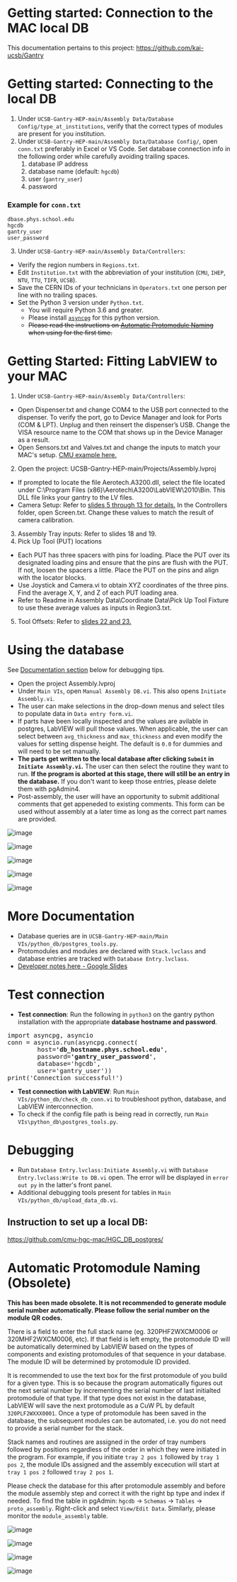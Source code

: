# Getting started: Connection to the MAC local DB

This documentation pertains to this project: https://github.com/kai-ucsb/Gantry

# Getting started: Connecting to the local DB
1. Under `UCSB-Gantry-HEP-main/Assembly Data/Database Config/type_at_institutions`, verify that the correct types of modules are present for you institution.
2. Under `UCSB-Gantry-HEP-main/Assembly Data/Database Config/`, open `conn.txt` preferably in Excel or VS Code. Set database connection info in the following order while carefully avoiding trailing spaces.
     1. database IP address
     2.  database name (default: `hgcdb`)
     3.  user (`gantry_user`)
     4.  password
### Example for `conn.txt`
```
dbase.phys.school.edu
hgcdb
gantry_user
user_password
```


3. Under `UCSB-Gantry-HEP-main/Assembly Data/Controllers`:
  - Verify the region numbers in `Regions.txt`.
  - Edit `Institution.txt` with the abbreviation of your institution (`CMU`, `IHEP`, `NTU`, `TTU`, `TIFR`, `UCSB`).
  - Save the CERN IDs of your technicians in `Operators.txt` one person per line with no trailing spaces.
  - Set the Python 3 version under `Python.txt`.
    - You will require Python 3.6 and greater.
    - Please install [`asyncpg`](https://pypi.org/project/asyncpg/) for this python version.
    - ~~Please read the instructions on [Automatic Protomodule Naming](https://github.com/kai-ucsb/Gantry/blob/main/README.md#automatic-protomodule-naming) when using for the first time.~~

# Getting Started: Fitting LabVIEW to your MAC
1. Under `UCSB-Gantry-HEP-main/Assembly Data/Controllers`:
  - Open Dispenser.txt and change COM4 to the USB port connected to the dispenser. To verify the port, go to Device Manager and look for Ports (COM & LPT). Unplug and then reinsert the dispenser’s USB. Change the VISA resource name to the COM that shows up in the Device Manager as a result.
  - Open Sensors.txt and Valves.txt and change the inputs to match your MAC's setup. [CMU example here.](https://docs.google.com/presentation/d/18fChS6HMetSQ2EqdEWxNJkBMLUD8UyrRc5J06kykISw/edit#slide=id.g2587e3c00b2_0_69)
2. Open the project: UCSB-Gantry-HEP-main/Projects/Assembly.lvproj
  - If prompted to locate the file Aerotech.A3200.dll, select the file located under C:\Program Files (x86)\Aerotech\A3200\LabVIEW\2010\Bin. This DLL file links your gantry to the LV files.
  - Camera Setup: Refer to [slides 5 through 13 for details.](https://docs.google.com/presentation/d/18fChS6HMetSQ2EqdEWxNJkBMLUD8UyrRc5J06kykISw/edit#slide=id.g2587e3bfd54_0_32) In the Controllers folder, open Screen.txt. Change these values to match the result of camera calibration.
3. Assembly Tray inputs: Refer to slides 18 and 19.
4. Pick Up Tool (PUT) locations
  - Each PUT has three spacers with pins for loading. Place the PUT over its designated loading pins and ensure that the pins are flush with the PUT. If not, loosen the spacers a little. Place the PUT on the pins and align with the locator blocks.
  - Use Joystick and Camera.vi to obtain XYZ coordinates of the three pins. Find the average X, Y, and Z of each PUT loading area.
  - Refer to Readme in Assembly Data\Coordinate Data\Pick Up Tool Fixture to use these average values as inputs in Region3.txt.
5. Tool Offsets: Refer to [slides 22 and 23.](https://docs.google.com/presentation/d/18fChS6HMetSQ2EqdEWxNJkBMLUD8UyrRc5J06kykISw/edit#slide=id.g2587e3c00b2_0_257)


# Using the database
See [Documentation section](#more-documentation) below for debugging tips.
- Open the project Assembly.lvproj
- Under `Main VIs`, open `Manual Assembly DB.vi`. This also opens `Initiate Assembly.vi`.
- The user can make selections in the drop-down menus and select tiles to populate data in `Data entry form.vi`.
- If parts have been locally inspected and the values are avilable in postgres, LabVIEW will pull those values. When applicable, the user can select between `avg_thickness` and `max_thickness` and even modify the values for setting dispense height. The default is `0.0` for dummies and will need to be set manually.
- **The parts get written to the local database after clicking `Submit` in `Initiate Assembly.vi`.** The user can then select the routine they want to run. **If the program is aborted at this stage, there will still be an entry in the database.** If you don't want to keep those entries, please delete them with pgAdmin4.
- Post-assembly, the user will have an opportunity to submit additional comments that get appeneded to existing comments. This form can be used without assembly at a later time as long as the correct part names are provided.

![image](https://github.com/user-attachments/assets/c98805e1-e7ff-4936-888f-a253805f8cb2)

![image](https://github.com/user-attachments/assets/2b73f20d-2c17-4b4b-90dc-a33182e7cbed)

![image](https://github.com/user-attachments/assets/6885cd48-6f5e-4298-a31b-8a18edd8f835)

![image](https://github.com/user-attachments/assets/df50784f-a07e-4722-ac79-06f84f4615ec)

![image](https://github.com/user-attachments/assets/d62e2eec-1ed4-4df9-a09d-d073d561c20d)


# More Documentation
- Database queries are in `UCSB-Gantry-HEP-main/Main VIs/python_db/postgres_tools.py`.
- Protomodules and modules are declared with `Stack.lvclass` and database entries are tracked with `Database Entry.lvclass`.
- [Developer notes here - Google Slides](https://docs.google.com/presentation/d/1HBvVTkyuiU_mZnNuGw4U_Wn2-F3KMbM-lAi5Qyut9t0/edit#slide=id.p)

# Test connection
- **Test connection**: Run the following in `python3` on the gantry python installation with the appropriate **database hostname and password**.
<pre>
import asyncpg, asyncio
conn = asyncio.run(asyncpg.connect(
        host=<b>'db_hostname.phys.school.edu'</b>,
        password=<b>'gantry_user_password'</b>,
        database='hgcdb',
        user='gantry_user'))
print('Connection successful!')
</pre>
- **Test connection with LabVIEW**: Run `Main VIs/python_db/check_db_conn.vi` to troubleshoot python, database, and LabVIEW interconnection.
- To check if the config file path is being read in correctly, run `Main VIs\python_db\postgres_tools.py`.

# Debugging
- Run `Database Entry.lvclass:Initiate Assembly.vi` with `Database Entry.lvclass:Write to DB.vi` open. The error will be displayed in `error out py` in the latter's front panel.
- Additional debugging tools present for tables in `Main VIs/python_db/upload_data_db.vi`.


## Instruction to set up a local DB:
https://github.com/cmu-hgc-mac/HGC_DB_postgres/



# Automatic Protomodule Naming (Obsolete)
**This has been made obsolete. It is not recommended to generate module serial number automatically. Please follow the serial number on the module QR codes.**

There is a field to enter the full stack name (eg. 320PHF2WXCM0006 or 320MHF2WXCM0006, etc). If that field is left empty, the protomodule ID will be automatically determined by LabVIEW based on the types of components and existing protomodules of that sequence in your database. The module ID will be determined by protomodule ID provided. 

It is recommended to use the text box for the first protomodule of you build for a given type. This is so because the program automatically figures out the next serial number by incrementing the serial number of last initialted protomodule of that type. If that type does not exist in the database, LabVIEW will save the next protomodule as a CuW PL by default `320PLF2WXXX0001`. Once a type of protomodule has been saved in the database, the subsequent modules can be automated, i.e. you do not need to provide a serial number for the stack. 

Stack names and routines are assigned in the order of tray numbers followed by positions regardless of the order in which they were initiated in the program. For example, if you initiate `tray 2 pos 1` followed by `tray 1 pos 2`, the module IDs assigned and the assembly excecution will start at `tray 1 pos 2` followed `tray 2 pos 1`.

Please check the database for this after protomodule assembly and before the module assembly step and correct it with the right bp type and index if needed. To find the table in pgAdmin: `hgcdb` -> `Schemas` -> `Tables` -> `proto_assembly`. Right-click and select `View/Edit Data`. Similarly, please monitor the `module_assembly` table.

![image](https://github.com/user-attachments/assets/0e86ef37-8087-46fd-a3ab-8047269b9300)

![image](https://github.com/user-attachments/assets/7540e9c2-5339-43e7-a84d-7cd251f331eb)

![image](https://github.com/user-attachments/assets/0d2896db-1d70-4e43-ad5a-88607c2c7da8)

![image](https://github.com/user-attachments/assets/7e575ec3-d750-4686-b238-fd562b0f5392)


<!--## Instructions, Documentation, and Developer Notes:--->
<!--https://github.com/cmu-hgc-mac/HGC_DB_postgres/blob/main/documentation/gantry/README.md-->

